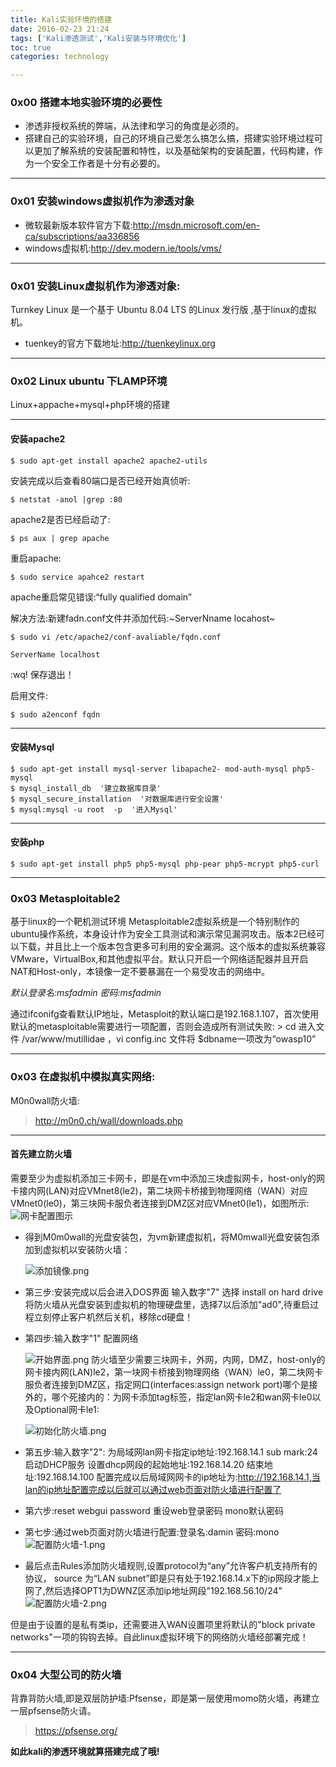 ```yaml
---
title: Kali实验环境的搭建
date: 2016-02-23 21:24
tags: ['Kali渗透测试','Kali安装与环境优化']
toc: true
categories: technology

---
```

### 0x00 搭建本地实验环境的必要性
* 渗透非授权系统的弊端，从法律和学习的角度是必须的。
* 搭建自己的实验环境，自己的环境自己爱怎么搞怎么搞，搭建实验环境过程可以更加了解系统的安装配置和特性，以及基础架构的安装配置，代码构建，作为一个安全工作者是十分有必要的。

---
### 0x01 安装windows虚拟机作为渗透对象

* 微软最新版本软件官方下载:http://msdn.microsoft.com/en-ca/subscriptions/aa336856
* windows虚拟机:http://dev.modern.ie/tools/vms/

---
### 0x01 安装Linux虚拟机作为渗透对象:

Turnkey Linux 是一个基于 Ubuntu 8.04 LTS 的Linux 发行版 ,基于linux的虚拟机。
* tuenkey的官方下载地址:http://tuenkeylinux.org

 ---
### 0x02 Linux ubuntu 下LAMP环境

Linux+appache+mysql+php环境的搭建

---
#### 安装apache2

 ```
 $ sudo apt-get install apache2 apache2-utils
 ```

安装完成以后查看80端口是否已经开始真侦听:
```
$ netstat -anol |grep :80
```

apache2是否已经启动了:
```
$ ps aux | grep apache
```

重启apache:
```
$ sudo service apahce2 restart
```

apache重启常见错误:“fully qualified domain”

解决方法:新建fadn.conf文件并添加代码:~ServerNname  locahost~

```
$ sudo vi /etc/apache2/conf-avaliable/fqdn.conf

ServerName localhost
```
:wq! 保存退出！

启用文件:
```
$ sudo a2enconf fqdn
```

---
#### 安装Mysql

```
$ sudo apt-get install mysql-server libapache2- mod-auth-mysql php5-mysql
$ mysql_install_db  '建立数据库目录'
$ mysql_secure_installation  '对数据库进行安全设置'
$ mysql:mysql -u root  -p  '进入Mysql'
```

---
#### 安装php

```
$ sudo apt-get install php5 php5-mysql php-pear php5-mcrypt php5-curl
```

---
### 0x03 Metasploitable2

基于linux的一个靶机测试环境
Metasploitable2虚拟系统是一个特别制作的ubuntu操作系统，本身设计作为安全工具测试和演示常见漏洞攻击。版本2已经可以下载，并且比上一个版本包含更多可利用的安全漏洞。这个版本的虚拟系统兼容VMware，VirtualBox,和其他虚拟平台。默认只开启一个网络适配器并且开启NAT和Host-only，本镜像一定不要暴漏在一个易受攻击的网络中。

  _默认登录名:msfadmin 密码:msfadmin_

通过ifconifg查看默认IP地址，Metasploit的默认端口是192.168.1.107，首次使用默认的metasploitable需要进行一项配置，否则会造成所有测试失败:
     > cd 进入文件 /var/www/mutillidae ，vi config.inc 文件将 $dbname一项改为“owasp10”

---
### 0x03 在虚拟机中模拟真实网络:

M0n0wall防火墙:

> http://m0n0.ch/wall/downloads.php

---
#### 首先建立防火墙

需要至少为虚拟机添加三卡网卡，即是在vm中添加三块虚拟网卡，host-only的网卡接内网(LAN)对应VMnet8(le2)，第二块网卡桥接到物理网络（WAN）对应VMnet0(le0)，第三块网卡服负者连接到DMZ区对应VMnet0(le1)，如图所示:
  ![网卡配置图示](http://upload-images.jianshu.io/upload_images/1571420-8e66a4248a20eae9.jpg?imageMogr2/auto-orient/strip%7CimageView2/2/w/1240)

 * 得到M0m0wall的光盘安装包，为vm新建虚拟机，将M0mwall光盘安装包添加到虚拟机以安装防火墙：

   ![添加镜像.png](http://upload-images.jianshu.io/upload_images/1571420-6cd718aa8a859eb8.png?imageMogr2/auto-orient/strip%7CimageView2/2/w/1240)

  * 第三步:安装完成以后会进入DOS界面 输入数字"7" 选择 install on hard drive 将防火墙从光盘安装到虚拟机的物理硬盘里，选择7以后添加"ad0",待重启过程立刻停止客户机然后关机，移除cd硬盘！

 * 第四步:输入数字"1" 配置网络

   ![开始界面.png](http://upload-images.jianshu.io/upload_images/1571420-43f4f19d718db0da.png?imageMogr2/auto-orient/strip%7CimageView2/2/w/1240)
 防火墙至少需要三块网卡，外网，内网，DMZ，host-only的网卡接内网(LAN)le2，第一块网卡桥接到物理网络（WAN）le0，第二块网卡服负者连接到DMZ区，指定网口(interfaces:assign network port)哪个是接外的，哪个死接内的：为网卡添加tag标签，指定lan网卡le2和wan网卡le0以及Optional网卡le1:

    ![初始化防火墙.png](http://upload-images.jianshu.io/upload_images/1571420-3a6ddaab441dcb9d.png?imageMogr2/auto-orient/strip%7CimageView2/2/w/1240)

  * 第五步:输入数字"2":
为局域网lan网卡指定ip地址:192.168.14.1  sub mark:24  启动DHCP服务 设置dhcp网段的起始地址:192.168.14.20 结束地址:192.168.14.100 配置完成以后局域网网卡的ip地址为:http://192.168.14.1,当lan的ip地址配置完成以后就可以通过web页面对防火墙进行配置了

 * 第六步:reset webgui password 重设web登录密码 mono默认密码
 * 第七步:通过web页面对防火墙进行配置:登录名:damin 密码:mono
   ![配置防火墙-1.png](http://upload-images.jianshu.io/upload_images/1571420-964c3c697acf251b.png?imageMogr2/auto-orient/strip%7CimageView2/2/w/1240)

  * 最后点击Rules添加防火墙规则,设置protocol为“any”允许客户机支持所有的协议， source 为“LAN subnet”即是只有处于192.168.14.x下的ip网段才能上网了,然后选择OPT1为DWNZ区添加ip地址网段"192.168.56.10/24"
  ![配置防火墙-2.png](http://upload-images.jianshu.io/upload_images/1571420-958a1e69dcc13a5a.png?imageMogr2/auto-orient/strip%7CimageView2/2/w/1240)

但是由于设置的是私有类ip，还需要进入WAN设置项里将默认的"block private networks"一项的钩钩去掉。自此linux虚拟环境下的网络防火墙经部署完成！

---
### 0x04 大型公司的防火墙
背靠背防火墙,即是双层防护墙:Pfsense，即是第一层使用momo防火墙，再建立一层pfsense防火请。

> https://pfsense.org/

**如此kali的渗透环境就算搭建完成了哦!**
